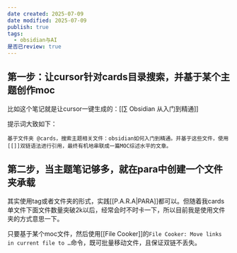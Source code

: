 ```yaml
---
date created: 2025-07-09
date modified: 2025-07-09
publish: true
tags:
  - obsidian与AI
是否已review: true
---
```


## 第一步：让cursor针对cards目录搜索，并基于某个主题创作moc

比如这个笔记就是让cursor一键生成的：[[∑ Obsidian 从入门到精通]]

提示词大致如下：
```
基于文件夹 @cards，搜索主题相关文件：obsidian如何入门到精通。并基于这些文件，使用[[]]双链语法进行引用，最终有机地串联成一篇MOC综述水平的文章。
```

## 第二步，当主题笔记够多，就在para中创建一个文件夹承载

其实使用tag或者文件夹的形式，实践[[P.A.R.A|PARA]]都可以。但随着我cards单文件下面文件数量突破2k以后，经常会时不时卡一下，所以目前我是使用文件夹的方式意思一下。

只要基于某个moc文件，然后使用[[File Cooker]]的`File Cooker: Move links in current file to …`命令，既可批量移动文件，且保证双链不丢失。
